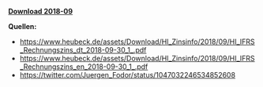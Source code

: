 [**Download 2018-09**](https://downgit.github.io/#/home?url=https://github.com/GeorgGoldbach/Zinsarchiv/tree/master/2018-09)

**Quellen:**
* https://www.heubeck.de/assets/Download/HI_Zinsinfo/2018/09/HI_IFRS_Rechnungszins_dt_2018-09-30_1_.pdf
* https://www.heubeck.de/assets/Download/HI_Zinsinfo/2018/09/HI_IFRS_Rechnungszins_en_2018-09-30_1_.pdf
* https://twitter.com/Juergen_Fodor/status/1047032246534852608
